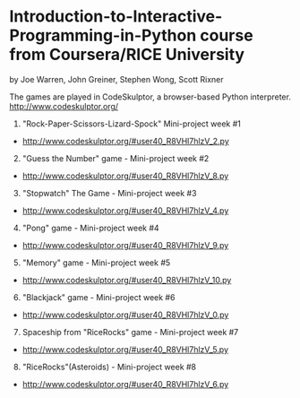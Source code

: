 # Introduction-to-Interactive-Programming-in-Python  course from Coursera/RICE University
by Joe Warren, John Greiner, Stephen Wong, Scott Rixner

The games are played in CodeSkulptor, a browser-based Python interpreter. http://www.codeskulptor.org/

1. "Rock-Paper-Scissors-Lizard-Spock" Mini-project week #1
- http://www.codeskulptor.org/#user40_R8VHl7hlzV_2.py

2. "Guess the Number" game - Mini-project week #2
- http://www.codeskulptor.org/#user40_R8VHl7hlzV_8.py

3. "Stopwatch" The Game - Mini-project week #3
- http://www.codeskulptor.org/#user40_R8VHl7hlzV_4.py

4. "Pong" game - Mini-project week #4
- http://www.codeskulptor.org/#user40_R8VHl7hlzV_9.py

5. "Memory" game - Mini-project week #5
- http://www.codeskulptor.org/#user40_R8VHl7hlzV_10.py

6. "Blackjack" game - Mini-project week #6
- http://www.codeskulptor.org/#user40_R8VHl7hlzV_0.py

7. Spaceship from "RiceRocks" game  - Mini-project week #7
- http://www.codeskulptor.org/#user40_R8VHl7hlzV_5.py

8. "RiceRocks"(Asteroids) - Mini-project week #8
- http://www.codeskulptor.org/#user40_R8VHl7hlzV_6.py
